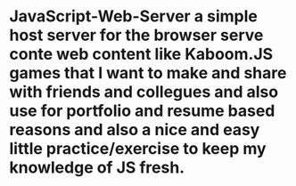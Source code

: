 # JavaScript-Web-Server a simple host server for the browser serve conte web content like Kaboom.JS games that I want to   make and share with friends and collegues and also use for portfolio and resume based reasons  and also a nice and easy little practice/exercise to keep my knowledge of JS fresh. 
